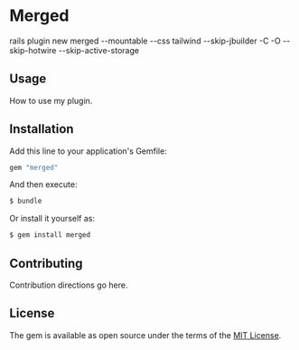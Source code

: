 # Merged

rails plugin new merged --mountable --css tailwind --skip-jbuilder -C -O --skip-hotwire --skip-active-storage

## Usage
How to use my plugin.

## Installation
Add this line to your application's Gemfile:

```ruby
gem "merged"
```

And then execute:
```bash
$ bundle
```

Or install it yourself as:
```bash
$ gem install merged
```

## Contributing
Contribution directions go here.

## License
The gem is available as open source under the terms of the [MIT License](https://opensource.org/licenses/MIT).
